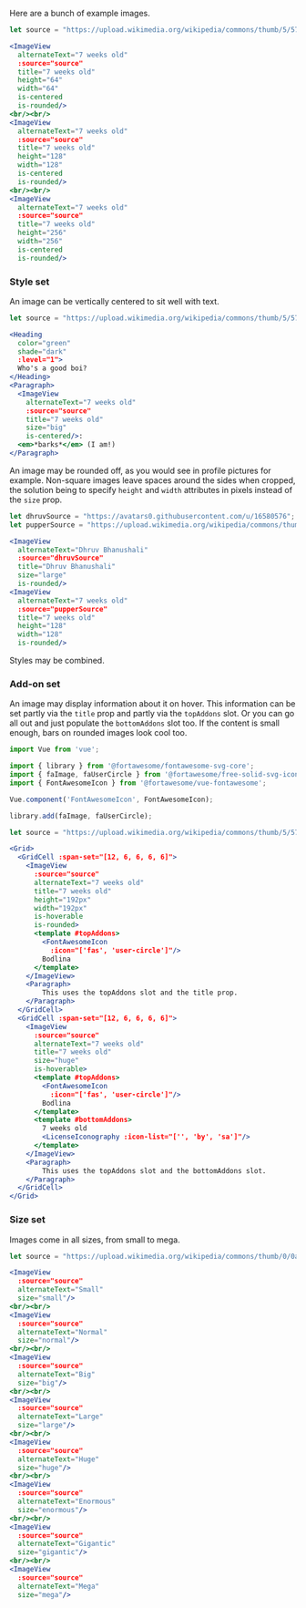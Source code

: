 Here are a bunch of example images.

```jsx
let source = "https://upload.wikimedia.org/wikipedia/commons/thumb/5/57/7weeks_old.JPG/1024px-7weeks_old.JPG";

<ImageView
  alternateText="7 weeks old"
  :source="source"
  title="7 weeks old"
  height="64"
  width="64"
  is-centered
  is-rounded/>
<br/><br/>
<ImageView
  alternateText="7 weeks old"
  :source="source"
  title="7 weeks old"
  height="128"
  width="128"
  is-centered
  is-rounded/>
<br/><br/>
<ImageView
  alternateText="7 weeks old"
  :source="source"
  title="7 weeks old"
  height="256"
  width="256"
  is-centered
  is-rounded/>
```

### Style set

An image can be vertically centered to sit well with text.

```jsx
let source = "https://upload.wikimedia.org/wikipedia/commons/thumb/5/57/7weeks_old.JPG/1024px-7weeks_old.JPG";

<Heading 
  color="green"
  shade="dark"
  :level="1">
  Who's a good boi?
</Heading>
<Paragraph>
  <ImageView 
    alternateText="7 weeks old"
    :source="source"
    title="7 weeks old"
    size="big"
    is-centered/>:
  <em>*barks*</em> (I am!)
</Paragraph>
```

An image may be rounded off, as you would see in profile pictures for example.
Non-square images leave spaces around the sides when cropped, the solution being
to specify `height` and `width` attributes in pixels instead of the `size` prop.

```jsx
let dhruvSource = "https://avatars0.githubusercontent.com/u/16580576";
let pupperSource = "https://upload.wikimedia.org/wikipedia/commons/thumb/5/57/7weeks_old.JPG/1024px-7weeks_old.JPG";

<ImageView
  alternateText="Dhruv Bhanushali"
  :source="dhruvSource"
  title="Dhruv Bhanushali"
  size="large"
  is-rounded/>
<ImageView
  alternateText="7 weeks old"
  :source="pupperSource"
  title="7 weeks old"
  height="128"
  width="128"
  is-rounded/>
```

Styles may be combined.

### Add-on set

An image may display information about it on hover. This information can be set
partly via the `title` prop and partly via the `topAddons` slot. Or you can go
all out and just populate the `bottomAddons` slot too. If the content is small
enough, bars on rounded images look cool too.

```jsx
import Vue from 'vue';

import { library } from '@fortawesome/fontawesome-svg-core';
import { faImage, faUserCircle } from '@fortawesome/free-solid-svg-icons';
import { FontAwesomeIcon } from '@fortawesome/vue-fontawesome';

Vue.component('FontAwesomeIcon', FontAwesomeIcon); 

library.add(faImage, faUserCircle);

let source = "https://upload.wikimedia.org/wikipedia/commons/thumb/5/57/7weeks_old.JPG/1024px-7weeks_old.JPG";

<Grid>
  <GridCell :span-set="[12, 6, 6, 6, 6]">
    <ImageView
      :source="source"
      alternateText="7 weeks old"
      title="7 weeks old"
      height="192px"
      width="192px"
      is-hoverable
      is-rounded>
      <template #topAddons>
        <FontAwesomeIcon
          :icon="['fas', 'user-circle']"/>
        Bodlina
      </template>
    </ImageView>
    <Paragraph>
        This uses the topAddons slot and the title prop.
    </Paragraph>
  </GridCell>
  <GridCell :span-set="[12, 6, 6, 6, 6]">
    <ImageView
      :source="source"
      alternateText="7 weeks old"
      title="7 weeks old"
      size="huge"
      is-hoverable>
      <template #topAddons>
        <FontAwesomeIcon
          :icon="['fas', 'user-circle']"/>
        Bodlina
      </template>
      <template #bottomAddons>
        7 weeks old
        <LicenseIconography :icon-list="['', 'by', 'sa']"/>
      </template>
    </ImageView>
    <Paragraph>
        This uses the topAddons slot and the bottomAddons slot.
    </Paragraph>
  </GridCell>
</Grid>
```

### Size set

Images come in all sizes, from small to mega.

```jsx { "props": { "className": "contain-content" } }
let source = "https://upload.wikimedia.org/wikipedia/commons/thumb/0/0a/Mausoleo_de_Baha-ud-Din_Naqshbandi_07.jpg/768px-Mausoleo_de_Baha-ud-Din_Naqshbandi_07.jpg";

<ImageView
  :source="source"
  alternateText="Small"
  size="small"/>
<br/><br/>
<ImageView
  :source="source"
  alternateText="Normal"
  size="normal"/>
<br/><br/>
<ImageView
  :source="source"
  alternateText="Big"
  size="big"/>
<br/><br/>
<ImageView
  :source="source"
  alternateText="Large"
  size="large"/>
<br/><br/>
<ImageView
  :source="source"
  alternateText="Huge"
  size="huge"/>
<br/><br/>
<ImageView
  :source="source"
  alternateText="Enormous"
  size="enormous"/>
<br/><br/>
<ImageView
  :source="source"
  alternateText="Gigantic"
  size="gigantic"/>
<br/><br/>
<ImageView
  :source="source"
  alternateText="Mega"
  size="mega"/>
```

